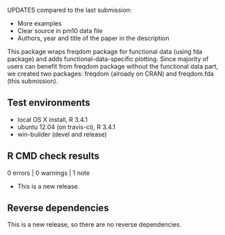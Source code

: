 UPDATES compared to the last submission:
* More examples
* Clear source in pm10 data file
* Authors, year and title of the paper in the description

This package wraps freqdom package for functional data (using fda package) and
adds functional-data-specific plotting. Since majority of users can
benefit from freqdom package without the functional data part, we created
two packages: freqdom (alroady on CRAN) and freqdom.fda (this submission).

## Test environments
* local OS X install, R 3.4.1
* ubuntu 12.04 (on travis-ci), R 3.4.1
* win-builder (devel and release)

## R CMD check results

0 errors | 0 warnings | 1 note

* This is a new release.

## Reverse dependencies

This is a new release, so there are no reverse dependencies.
